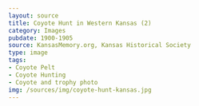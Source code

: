 ```yaml
---
layout: source
title: Coyote Hunt in Western Kansas (2)
category: Images
pubdate: 1900-1905
source: KansasMemory.org, Kansas Historical Society 
type: image
tags: 
- Coyote Pelt
- Coyote Hunting
- Coyote and trophy photo
img: /sources/img/coyote-hunt-kansas.jpg 
---
```

